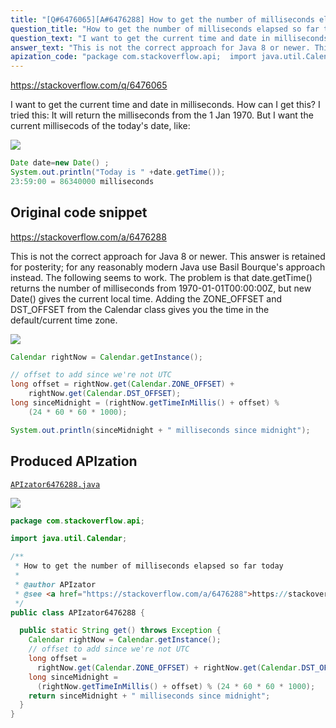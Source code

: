 ```yaml
---
title: "[Q#6476065][A#6476288] How to get the number of milliseconds elapsed so far today"
question_title: "How to get the number of milliseconds elapsed so far today"
question_text: "I want to get the current time and date in milliseconds. How can I get this? I tried this: It will return the milliseconds from the 1 Jan 1970. But I want the current millisecods of the today's date, like:"
answer_text: "This is not the correct approach for Java 8 or newer. This answer is retained for posterity; for any reasonably modern Java use Basil Bourque's approach instead. The following seems to work. The problem is that date.getTime() returns the number of milliseconds from 1970-01-01T00:00:00Z, but new Date() gives the current local time. Adding the ZONE_OFFSET and DST_OFFSET from the Calendar class gives you the time in the default/current time zone."
apization_code: "package com.stackoverflow.api;  import java.util.Calendar;  /**  * How to get the number of milliseconds elapsed so far today  *  * @author APIzator  * @see <a href=\"https://stackoverflow.com/a/6476288\">https://stackoverflow.com/a/6476288</a>  */ public class APIzator6476288 {    public static String get() throws Exception {     Calendar rightNow = Calendar.getInstance();     // offset to add since we're not UTC     long offset =       rightNow.get(Calendar.ZONE_OFFSET) + rightNow.get(Calendar.DST_OFFSET);     long sinceMidnight =       (rightNow.getTimeInMillis() + offset) % (24 * 60 * 60 * 1000);     return sinceMidnight + \" milliseconds since midnight\";   } }"
---
```


https://stackoverflow.com/q/6476065

I want to get the current time and date in milliseconds. How can I get this?
I tried this:
It will return the milliseconds from the 1 Jan 1970.
But I want the current millisecods of the today&#x27;s date, like:


<div class="code-logo"><img src="/stackoverflow.png" /></div>

```java
Date date=new Date() ;  
System.out.println("Today is " +date.getTime());
23:59:00 = 86340000 milliseconds
```


## Original code snippet

https://stackoverflow.com/a/6476288

This is not the correct approach for Java 8 or newer. This answer is retained for posterity; for any reasonably modern Java use Basil Bourque&#x27;s approach instead.
The following seems to work.
The problem is that date.getTime() returns the number of milliseconds from 1970-01-01T00:00:00Z, but new Date() gives the current local time. Adding the ZONE_OFFSET and DST_OFFSET from the Calendar class gives you the time in the default/current time zone.

<div class="code-logo"><img src="/stackoverflow.png" /></div>

```java
Calendar rightNow = Calendar.getInstance();

// offset to add since we're not UTC
long offset = rightNow.get(Calendar.ZONE_OFFSET) +
    rightNow.get(Calendar.DST_OFFSET);
long sinceMidnight = (rightNow.getTimeInMillis() + offset) %
    (24 * 60 * 60 * 1000);

System.out.println(sinceMidnight + " milliseconds since midnight");
```

## Produced APIzation

[`APIzator6476288.java`](https://github.com/pasqualesalza/apization-temp-data/raw/master/search/APIzator6476288.java)

<div class="code-logo"><img src="/apizator.png" /></div>

```java
package com.stackoverflow.api;

import java.util.Calendar;

/**
 * How to get the number of milliseconds elapsed so far today
 *
 * @author APIzator
 * @see <a href="https://stackoverflow.com/a/6476288">https://stackoverflow.com/a/6476288</a>
 */
public class APIzator6476288 {

  public static String get() throws Exception {
    Calendar rightNow = Calendar.getInstance();
    // offset to add since we're not UTC
    long offset =
      rightNow.get(Calendar.ZONE_OFFSET) + rightNow.get(Calendar.DST_OFFSET);
    long sinceMidnight =
      (rightNow.getTimeInMillis() + offset) % (24 * 60 * 60 * 1000);
    return sinceMidnight + " milliseconds since midnight";
  }
}

```